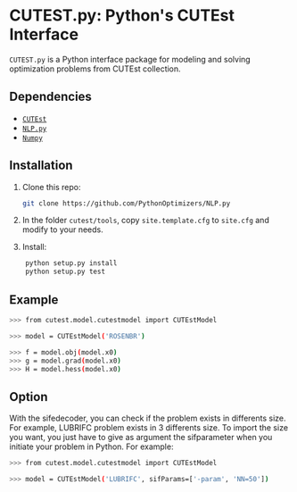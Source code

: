 # CUTEST.py: Python's CUTEst Interface

`CUTEST.py` is a Python interface package for modeling and solving optimization problems from CUTEst collection.

## Dependencies

- [`CUTEst`](https://github.com/optimizers/cutest-mirror)
- [`NLP.py`](https://github.com/PythonOptimizers/NLP.py)
- [`Numpy`](http://www.numpy.org)

## Installation

1. Clone this repo:
   ```bash
   git clone https://github.com/PythonOptimizers/NLP.py
   ```

2. In the folder `cutest/tools`, copy `site.template.cfg` to `site.cfg` and modify to your needs.

3. Install:
```bash
    python setup.py install
    python setup.py test
```

## Example

```bash
>>> from cutest.model.cutestmodel import CUTEstModel

>>> model = CUTEstModel('ROSENBR')

>>> f = model.obj(model.x0)
>>> g = model.grad(model.x0)
>>> H = model.hess(model.x0)
```

## Option

With the sifedecoder, you can check if the problem exists in differents size.
For example, LUBRIFC problem exists in 3 differents size. To import the size you want, you just have to give as argument the sifparameter when you initiate your problem in Python. For example:

```bash
>>> from cutest.model.cutestmodel import CUTEstModel

>>> model = CUTEstModel('LUBRIFC', sifParams=['-param', 'NN=50']) 
```

